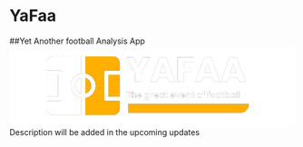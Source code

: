 # YaFaa
##Yet Another football Analysis App  
![YAFAA logo](https://github.com/SalahEddine-Ghannouch/YaFaa-Flask/blob/main/app-yafaa/static/svg/logo/0.png)
Description will be added in the upcoming updates 
